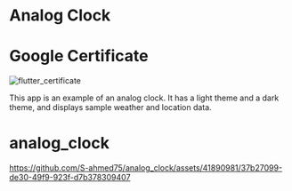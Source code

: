 

# Analog Clock

# Google Certificate
![flutter_certificate](https://github.com/S-ahmed75/analog_clock/assets/41890981/1a8c8353-8667-43bf-9c17-fa51fd0f4ca7)

This app is an example of an analog clock.
It has a light theme and a dark theme, and displays sample weather and location data.


# analog_clock


https://github.com/S-ahmed75/analog_clock/assets/41890981/37b27099-de30-49f9-923f-d7b378309407

